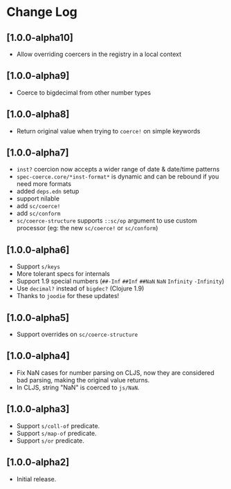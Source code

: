 # Change Log

## [1.0.0-alpha10]
- Allow overriding coercers in the registry in a local context

## [1.0.0-alpha9]
- Coerce to bigdecimal from other number types

## [1.0.0-alpha8]
- Return original value when trying to `coerce!` on simple keywords

## [1.0.0-alpha7]
- `inst?` coercion now accepts a wider range of date & date/time patterns
- `spec-coerce.core/*inst-format*` is dynamic and can be rebound if you need more formats
- added `deps.edn` setup
- support nilable
- add `sc/coerce!`
- add `sc/conform`
- `sc/coerce-structure` supports `::sc/op` argument to use custom processor (eg: the new `sc/coerce!` or `sc/conform`)

## [1.0.0-alpha6]
- Support `s/keys`
- More tolerant specs for internals
- Support 1.9 special numbers (`##-Inf` `##Inf` `##NaN` `NaN` `Infinity` `-Infinity`)
- Use `decimal?` instead of `bigdec?` (Clojure 1.9)
- Thanks to `joodie` for these updates!

## [1.0.0-alpha5]
- Support overrides on `sc/coerce-structure`

## [1.0.0-alpha4]

- Fix NaN cases for number parsing on CLJS, now they are considered bad parsing, making the original value returns.
- In CLJS, string "NaN" is coerced to `js/NaN`.

## [1.0.0-alpha3]

- Support `s/coll-of` predicate.
- Support `s/map-of` predicate.
- Support `s/or` predicate.

## [1.0.0-alpha2]

- Initial release.
